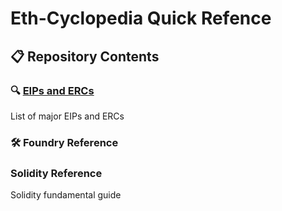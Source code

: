 # Eth-Cyclopedia Quick Refence

## 📋 Repository Contents
### 🔍 [EIPs and ERCs](https://github.com/honghan-dev/eth-cyclopedia/tree/master/EIPs%20and%20ERCs)
List of major EIPs and ERCs

### 🛠 Foundry Reference

### Solidity Reference
Solidity fundamental guide
